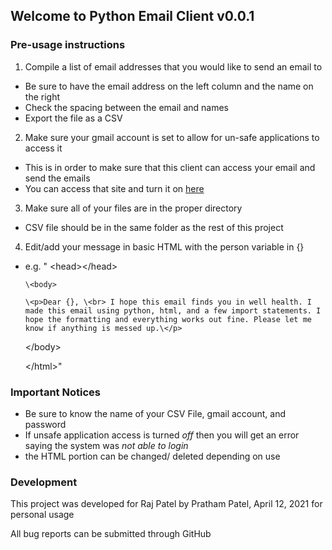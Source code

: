 ## Welcome to Python Email Client v0.0.1 ##

### Pre-usage instructions ###

1. Compile a list of email addresses that you would like to send an email to
  * Be sure to have the email address on the left column and the name on the right
  * Check the spacing between the email and names
  * Export the file as a CSV

2. Make sure your gmail account is set to allow for un-safe applications to access it
  * This is in order to make sure that this client can access your email and send the emails
  * You can access that site and turn it on [here](https://myaccount.google.com/lesssecureapps?pli=1&rapt=AEjHL4O58MFMjNVIKVEKaC111KA9L7cS9HSwvjSQY2cWjhFXBpv1nPrm99gWIG7A9jL7cpQp5I7SGoQNxDSNFRelflBjGluXDA)
3. Make sure all of your files are in the proper directory
  * CSV file should be in the same folder as the rest of this project
4. Edit/add your message in basic HTML with the person variable in {}
  * e.g. "<html lang="en" dir="ltr">
      \<head>\</head>

        \<body>

        \<p>Dear {}, \<br> I hope this email finds you in well health. I made this email using python, html, and a few import statements. I hope the formatting and everything works out fine. Please let me know if anything is messed up.\</p>

      \</body>

    \</html>"



### Important Notices ###
- Be sure to know the name of your CSV File, gmail account, and password
- If unsafe application access is turned *off* then you will get an error saying the system was *not able to login*
- the HTML portion can be changed/ deleted depending on use

### Development ###
This project was developed for Raj Patel by Pratham Patel, April 12, 2021 for personal usage

All bug reports can be submitted through GitHub
